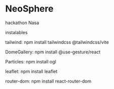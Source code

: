 # NeoSphere
hackathon Nasa


instalables

tailwind:
npm install tailwindcss @tailwindcss/vite

DomeGallery:
npm install @use-gesture/react

Particles:
npm install ogl

leaflet:
npm install leaflet

router-dom:
npm install react-router-dom


